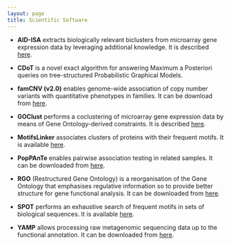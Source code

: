 ```yaml
---
layout: page
title: Scientific Software 
---
```



- **AID-ISA** extracts biologically relevant biclusters from microarray gene expression data by leveraging additional knowledge. It is described [here](http://compbio.di.unito.it/tools/AID-ISA/index.html).

- **CDoT** is a novel exact algorithm for answering Maximum a Posteriori queries on tree-structured Probabilistic Graphical Models.

- **famCNV (v2.0)** enables genome-wide association of copy number variants with quantitative phenotypes in families. It can be download from [here](http://www.twinsuk.ac.uk/project/famcnv/).

- **GOClust** performs a coclustering of microarray gene expression data by means of Gene Ontology-derived constraints.  It is described [here](http://compbio.di.unito.it/tools/GOClust/index.html).

- **MotifsLinker** associates clusters of proteins with their frequent motifs. It is available [here](http://compbio.di.unito.it/tools/recomb/motifslinker.html).

- **PopPAnTe** enables pairwise association testing in related samples. It can be downloaded from [here](http://www.twinsuk.ac.uk/project/poppante/).

- **RGO** (Restructured Gene Ontology) is a reorganisation of the Gene Ontology that emphasises regulative information so to provide better structure for gene functional analysis. It can be downloaded from [here](http://compbio.di.unito.it/tools/RGO/index.html).

- **SPOT** performs an exhaustive search of frequent motifs in sets of biological sequences. It is available [here](http://compbio.di.unito.it/tools/spot/spot.html).

- **YAMP** allows processing raw metagenomic sequencing data up to the functional annotation. It can be downloaded from [here](https://github.com/alesssia/YAMP).

